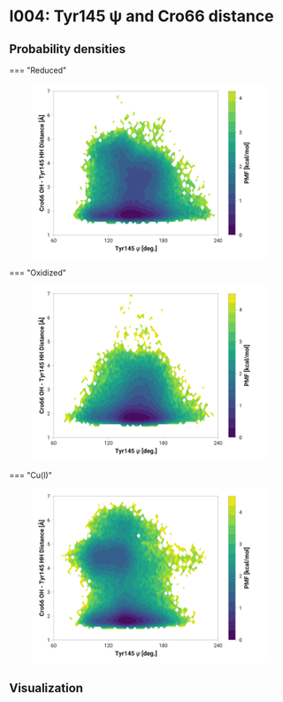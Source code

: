 # I004: Tyr145 ψ and Cro66 distance

## Probability densities

=== "Reduced"
    <figure markdown>
    ![](./i004-pes-reduced.png)
    </figure>

=== "Oxidized"
    <figure markdown>
    ![](./i004-pes-oxidized.png)
    </figure>

=== "Cu(I)"
    <figure markdown>
    ![](./i004-pes-cu.png)
    </figure>

## Visualization

<div id="reduced-view" class="mol-container"></div>
<script>
document.addEventListener('DOMContentLoaded', (event) => {
    const viewer = molstar.Viewer.create('reduced-view', {
        layoutIsExpanded: false,
        layoutShowControls: false,
        layoutShowRemoteState: false,
        layoutShowSequence: true,
        layoutShowLog: false,
        layoutShowLeftPanel: false,
        viewportShowExpand: true,
        viewportShowSelectionMode: true,
        viewportShowAnimation: false,
        pdbProvider: 'rcsb',
    }).then(viewer => {
        // viewer.loadStructureFromUrl("/analysis/005-rogfp-glh-md/data/traj/frame_106403.pdb", "pdb");
        viewer.loadSnapshotFromUrl("/misc/002-molstar-states/reduced-example.molj", "molj");
    });
});
</script>
